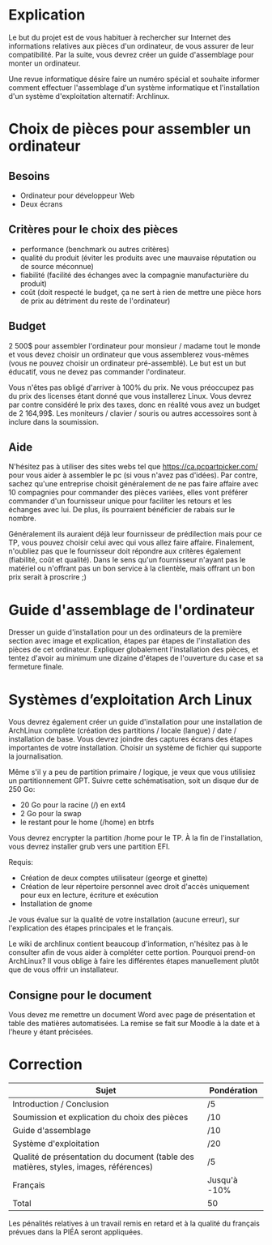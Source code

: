 # Explication

Le but du projet est de vous habituer à rechercher sur Internet des informations relatives aux pièces d'un ordinateur, de vous assurer de leur compatibilité. Par la suite, vous devrez créer un guide d'assemblage pour monter un ordinateur.

Une revue informatique désire faire un numéro spécial et souhaite informer comment effectuer l'assemblage d'un système informatique et l'installation d'un système d'exploitation alternatif: Archlinux.

# Choix de pièces pour assembler un ordinateur

## Besoins 

* Ordinateur pour développeur Web 
* Deux écrans

## Critères pour le choix des pièces

* performance (benchmark ou autres critères)
* qualité du produit (éviter les produits avec une mauvaise réputation ou de source méconnue)
* fiabilité (facilité des échanges avec la compagnie manufacturière du produit)
* coût (doit respecté le budget, ça ne sert à rien de mettre une pièce hors de prix au détriment du reste de l'ordinateur)

## Budget
2 500$ pour assembler l'ordinateur pour monsieur / madame tout le monde et vous devez choisir un ordinateur que vous assemblerez vous-mêmes (vous ne pouvez choisir un ordinateur pré-assemblé). 
Le but est un but éducatif, vous ne devez pas commander l'ordinateur.

Vous n'êtes pas obligé d'arriver à 100% du prix. Ne vous préoccupez pas du prix des licenses étant donné que vous installerez Linux. Vous devrez par contre considéré le prix des taxes, donc en réalité vous avez un budget de 2 164,99$. Les moniteurs / clavier / souris ou autres accessoires sont à inclure dans la soumission.

## Aide 

N'hésitez pas à utiliser des sites webs tel que https://ca.pcpartpicker.com/ pour vous aider à assembler le pc (si vous n'avez pas d'idées). Par contre, sachez qu'une entreprise choisit généralement de ne pas faire affaire avec 10 compagnies pour commander des pièces variées, elles vont préférer commander d'un fournisseur unique pour faciliter les retours et les échanges avec lui. De plus, ils pourraient bénéficier de rabais sur le nombre.

Généralement ils auraient déjà leur fournisseur de prédilection mais pour ce TP, vous pouvez choisir celui avec qui vous allez faire affaire. Finalement, n'oubliez pas que le fournisseur doit répondre aux critères également (fiabilité, coût et qualité). Dans le sens qu'un fournisseur n'ayant pas le matériel ou n'offrant pas un bon service à la clientèle, mais offrant un bon prix serait à proscrire ;)

# Guide d'assemblage de l'ordinateur

Dresser un guide d'installation pour un des ordinateurs de la première section avec image et explication, étapes par étapes de l'installation des pièces de cet ordinateur. Expliquer globalement l'installation des pièces, et tentez d'avoir au minimum une dizaine d'étapes de l'ouverture du case et sa fermeture finale.

# Systèmes d’exploitation Arch Linux

Vous devrez également créer un guide d'installation pour une installation de ArchLinux complète (création des partitions / locale (langue) / date / installation de base. Vous devrez joindre des captures écrans des étapes importantes de votre installation. Choisir un système de fichier qui supporte la journalisation.

Même s'il y a peu de partition primaire / logique, je veux que vous utilisiez un partitionnement GPT. Suivre cette schématisation, soit un disque dur de 250 Go:

* 20 Go pour la racine (/) en ext4
* 2 Go pour la swap 
* le restant pour le home (/home) en btrfs

Vous devrez encrypter la partition /home pour le TP. À la fin de l'installation, vous devrez installer grub vers une partition EFI.

Requis:
* Création de deux comptes utilisateur (george et ginette)
* Création de leur répertoire personnel avec droit d'accès uniquement pour eux en lecture, écriture et exécution
* Installation de gnome

Je vous évalue sur la qualité de votre installation (aucune erreur), sur l'explication des étapes principales et le français.

Le wiki de archlinux contient beaucoup d'information, n'hésitez pas à le consulter afin de vous aider à compléter cette portion. Pourquoi prend-on ArchLinux? Il vous oblige à faire les différentes étapes manuellement plutôt que de vous offrir un installateur.

## Consigne pour le document
Vous devez me remettre un document Word avec page de présentation et table des matières automatisées. La remise se fait sur Moodle à la date et à l'heure y étant précisées.

# Correction
| Sujet                                                                                | Pondération |
| ------------------------------------------------------------------------------------ | ----------- |
| Introduction / Conclusion                                                            | /5          |
| Soumission et explication du choix des pièces                                        | /10         |
| Guide d'assemblage                                                                   | /10         |
| Système d'exploitation                                                               | /20         |
| Qualité de présentation du document (table des matières, styles, images, références) | /5          |
| Français                                                                             | Jusqu'à -10%|
| Total                                                                                | 50          |

Les pénalités relatives à un travail remis en retard et à la qualité du français prévues dans la PIÉA seront appliquées.
